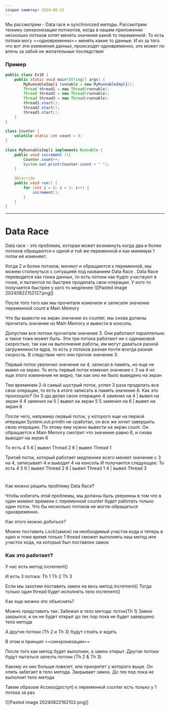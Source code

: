 ```yaml
---
создал заметку: 2024-08-22
---
```

Мы рассмотрим - Data race и synchronized методы. Рассмотрим технику синхронизации потокотов, когда в нашем приложении несколько потоков хотят менять значения какой то переменной. То есть потоки могу ==одновременно== менять какие то данные. И из за того что 
вот эти изменения данных, происходят одновременно, это может по влечь за забой не желательные последствия

### Пример

```java
public class Ex10 {  
    public static void main(String[] args) {  
        MyRunnableImpl1 runnable = new MyRunnableImpl1();  
        Thread thread1 = new Thread(runnable);  
        Thread thread2 = new Thread(runnable);  
        Thread thread3 = new Thread(runnable);  
        thread1.start();  
        thread2.start();  
        thread3.start();  
    }  
}  
  
class Counter {  
    volatile static int count = 0;  
}  
  
class MyRunnableImpl1 implements Runnable {  
    public void increment (){  
        Counter.count++;  
        System.out.print(Counter.count + " ");  
    }  
  
    @Override  
    public void run() {  
        for (int i = 0; i < 3; i++) {  
            increment();  
        }  
    }  
}
```
---
# Data Race 

Data race - это проблема, которая может возникнуть
когда два и более потоков обращаются к одной и той же
переменной и как минимум 1 поток её изменяет.

Когда 2 и более потоков, меняют и обращаются к переменной, мы можем столкнуться с ситуацией под названием Data Race .
Data Race переводится как гонка данных, то есть потоки как будто участвуют в гонке, и пытаются по быстрее проделать свои операции. У кого то получается быстрее у кого то медленее 
![[Pasted image 20240822152127.png]]

После того того как мы прочитали изменили и записали значение переменной count в Main Memory 

Что бы вывести на экран значение из counter, мы снова должны прочитать значение из Main Memory и вывести в консоль.

Допустим все потоки прочитали значение 3. Они работают параллельно и такое тоже может быть.
Эти три потока работают не с одинаковой скоростью, так как на выполнение работы, им могут даваться разной загруженности ядра, то есть у потоков разная почти всегда разная скорость. В следствии чего они прочли значение 3. 

Первый поток увеличил значение на 4, записал в память, но еще не вывел на экран.
То есть первый поток изменил значение с 3 на 4 но еще этого изменения не видно, так как оно не было выведено на экран

Тем временем 2-й самый шустрый поток, успел 3 раза проделать все свои операции, то есть в итоге записать в память значение 6. 
Как это произошло? 
Он 3-ды делал свою операцию 
4 заменил на 4 | вывел на экран 4
4 заменил на 5 | вывел на экран 5
5 заменил на 6 | вывел на экран 6

После чего, например первый поток, у которого еще на первой итерации System.out.println не сработал, он все же хочет завершить свою итерацию. По этому ему нужно вывести на экран count. Он обращается к Main Memory смотрит что значение равно 6, и снова выводит на экран 6 

То есть   4 5 6 | вывел Thread 2 
        6       | вывел Thread 1

Третий поток, который работает медленнее всего меняет значение с 3 на 4, записывает 4 и выводит 4 на консоль
И получается следующее: 
То есть   4 5 6 | вывел Thread 2 
        6       | вывел Thread 1
        4       | вывел Thread 3



# 

Как можно решить проблему Data Race? 

Чтобы избегать этой проблемы, мы должны быть уверенны в том что в один момент времени с переменной counter будет работать только один поток. Что бы несколько потоков не могли обращаться одновременно.

Как этого можно добиться?

Можно поставить Lock(замок) на необходимый участок кода и теперь в одно и тоже время только 1 thread сможет выполнять наш метод или участок кода, на который был поставлен замок

### Как это работает? 

У нас есть метод increment() 

И есть 3 потока: 
Th 1
Th 2
Th 3

Если мы захотим поставить замок на весь метод increment() 
Тогда только один thread будет исполнять тело increment() 

Как еще можно это объяснить? 

Можно представить так: 
Забежал в тело метода: поток(Th 1) 
Замок закрылся, и он не будет открыт до тех пор пока не будет завершено тело метода 

А другие потоки (Th 2 и Th 3) будут стоять и ждать 

В этом и принцип ==синхронизации==

После того как метод будет выполнен, а замок открыт. 
Другие потоки будут пытаться залезть потоки (Th 2 & Th 3)

Какому из них больше повезет, или приоритет у которого выше. 
Он опять забегает в тело метода. Закрывает замок. До тех пор пока не выполнит тело метода

Таким образом Access(доступ) к переменной counter есть только у 1 потока за раз

![[Pasted image 20240822162102.png]]